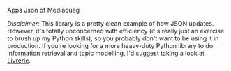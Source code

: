 Apps Json of Mediaoueg


*Disclaimer:* This library is a pretty clean example of how JSON updates. However, it's totally unconcerned with efficiency (it's really just an exercise to brush up my Python skills), so you probably don't want to be using it in production. If you're looking for a more heavy-duty Python library to do information retrieval and topic modelling, I'd suggest taking a look at [Livrerie](http://www.mediaoueg.bzh).

